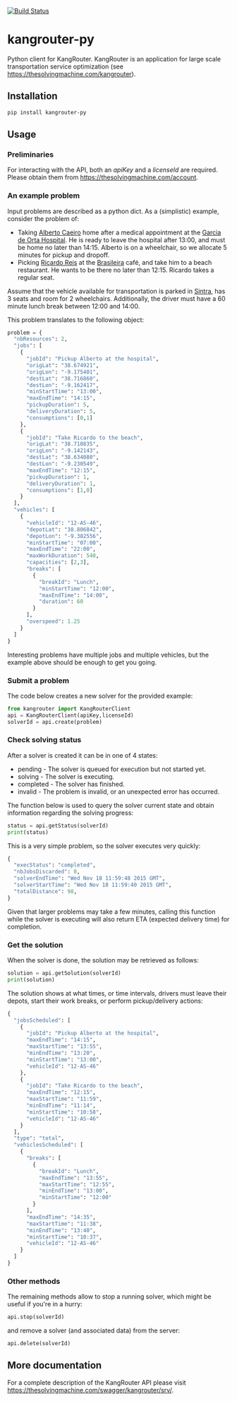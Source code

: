 [![Build Status](https://travis-ci.org/TheSolvingMachine/kangrouter-py.svg?branch=master)](https://travis-ci.org/TheSolvingMachine/kangrouter-py)

# kangrouter-py
Python client for KangRouter. KangRouter is an application for large scale transportation service optimization (see https://thesolvingmachine.com/kangrouter). 
    
## Installation

```bash
pip install kangrouter-py
```

## Usage

### Preliminaries
For interacting with the API, both an *apiKey* and a *licenseId* are required. Please
obtain them from https://thesolvingmachine.com/account.

### An example problem

Input problems are described as a python dict. As a (simplistic) example, consider the problem of:
* Taking [Alberto Caeiro](https://en.wikipedia.org/wiki/Fernando_Pessoa#Alberto_Caeiro) home after a medical appointment at the [Garcia de Orta Hospital](http://www.hgo.pt/). He is ready to leave the hospital after 13:00, and must be home no later than 14:15. Alberto is on a wheelchair, so we allocate 5 minutes for pickup and dropoff.
* Picking [Ricardo Reis](https://en.wikipedia.org/wiki/Fernando_Pessoa#Ricardo_Reis) at the [Brasileira](https://en.wikipedia.org/wiki/Caf%C3%A9_A_Brasileira) café, and take him to a beach restaurant. He wants to be there no later than 12:15. Ricardo takes a regular seat.

Assume that the vehicle available for transportation is parked in [Sintra](https://en.wikipedia.org/wiki/Sintra), has 3 seats and room for 2 wheelchairs.  Additionally, the driver must have a 60 minute lunch break between 12:00 and 14:00. 

This problem translates to the following object:

```python
problem = {
  "nbResources": 2,
  "jobs": [
    {
      "jobId": "Pickup Alberto at the hospital",
      "origLat": "38.674921",
      "origLon": "-9.175401",
      "destLat": "38.716860",
      "destLon": "-9.162417",
      "minStartTime": "13:00",
      "maxEndTime": "14:15",
      "pickupDuration": 5,
      "deliveryDuration": 5,
      "consumptions": [0,1]
    },
    {
      "jobId": "Take Ricardo to the beach",
      "origLat": "38.710835",
      "origLon": "-9.142143",
      "destLat": "38.634080",
      "destLon": "-9.230549",
      "maxEndTime": "12:15",
      "pickupDuration": 1,
      "deliveryDuration": 1,
      "consumptions": [1,0]
    }
  ],
  "vehicles": [
    {
      "vehicleId": "12-AS-46",
      "depotLat": "38.806842",
      "depotLon": "-9.382556",
      "minStartTime": "07:00",
      "maxEndTime": "22:00",
      "maxWorkDuration": 540,
      "capacities": [2,3],
      "breaks": [
        {
          "breakId": "Lunch",
          "minStartTime": "12:00",
          "maxEndTime": "14:00",
          "duration": 60
        }
      ],
      "overspeed": 1.25
    }
  ]
}
```
Interesting problems have multiple jobs and multiple vehicles, but the example above should be enough to get you going.

### Submit a problem

The code below creates a new solver for the provided example:

```python
from kangrouter import KangRouterClient
api = KangRouterClient(apiKey,licenseId)
solverId = api.create(problem)
```

### Check solving status

After a solver is created it can be in one of 4 states:
* pending - The solver is queued for execution but not started yet.
* solving - The solver is executing.
* completed - The solver has finished.
* invalid - The problem is invalid, or an unexpected error has occurred.

The function below is used to query the solver current state and obtain information regarding the solving progress:

```python
status = api.getStatus(solverId)
print(status)
```

This is a very simple problem, so the solver executes very quickly:


```python
{
  "execStatus": "completed",
  "nbJobsDiscarded": 0,
  "solverEndTime": "Wed Nov 18 11:59:48 2015 GMT",
  "solverStartTime": "Wed Nov 18 11:59:40 2015 GMT",
  "totalDistance": 98,
}
```

Given that larger problems may take a few minutes, calling this function while the solver is executing will also return ETA (expected delivery time) for completion.

### Get the solution

When the solver is done, the solution may be retrieved as follows:

```python
solution = api.getSolution(solverId)
print(solution)
```

The solution shows at what times, or time intervals, drivers must leave their depots, start their work breaks, or perform pickup/delivery actions:

```python
{
  "jobsScheduled": [
    {
      "jobId": "Pickup Alberto at the hospital",
      "maxEndTime": "14:15",
      "maxStartTime": "13:55",
      "minEndTime": "13:20",
      "minStartTime": "13:00",
      "vehicleId": "12-AS-46"
    },
    {
      "jobId": "Take Ricardo to the beach",
      "maxEndTime": "12:15",
      "maxStartTime": "11:59",
      "minEndTime": "11:14",
      "minStartTime": "10:58",
      "vehicleId": "12-AS-46"
    }
  ],
  "type": "total",
  "vehiclesScheduled": [
    {
      "breaks": [
        {
          "breakId": "Lunch",
          "maxEndTime": "13:55",
          "maxStartTime": "12:55",
          "minEndTime": "13:00",
          "minStartTime": "12:00"
        }
      ],
      "maxEndTime": "14:35",
      "maxStartTime": "11:38",
      "minEndTime": "13:40",
      "minStartTime": "10:37",
      "vehicleId": "12-AS-46"
    }
  ]
}
```
### Other methods
The remaining methods allow to stop a running solver, which might be useful if you're in a hurry:

```python
api.stop(solverId)
```

and remove a solver (and associated data) from the server:

```python
api.delete(solverId)
```

## More documentation
For a complete description of the KangRouter API please visit https://thesolvingmachine.com/swagger/kangrouter/srv/.
